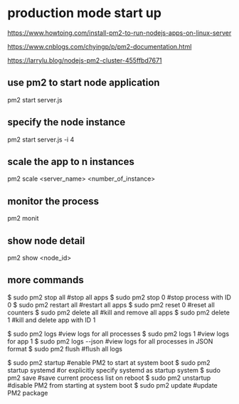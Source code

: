 # production mode start up
https://www.howtoing.com/install-pm2-to-run-nodejs-apps-on-linux-server

https://www.cnblogs.com/chyingp/p/pm2-documentation.html

https://larrylu.blog/nodejs-pm2-cluster-455ffbd7671


## use pm2 to start node application
pm2 start server.js

## specify the node instance
pm2 start server.js -i 4

## scale the app to n instances
pm2 scale <server_name> <number_of_instance>

## monitor the process
pm2 monit

## show node detail
pm2 show <node_id>

## more commands

$ sudo pm2 stop all                  		#stop all apps
$ sudo pm2 stop 0                    		#stop process with ID 0
$ sudo pm2 restart all               		#restart all apps
$ sudo pm2 reset 0		         	#reset all counters
$ sudo pm2 delete all                		#kill and remove all apps
$ sudo pm2 delete 1                 		#kill and delete app with ID 1


$ sudo pm2 logs                      	#view logs for all processes 
$ sudo pm2 logs 1	         	#view logs for app 1
$ sudo pm2 logs --json               	#view logs for all processes in JSON format
$ sudo pm2 flush			#flush all logs


$ sudo pm2 startup            #enable PM2 to start at system boot
$ sudo pm2 startup systemd    #or explicitly specify systemd as startup system 
$ sudo pm2 save               #save current process list on reboot
$ sudo pm2 unstartup          #disable PM2 from starting at system boot
$ sudo pm2 update	      #update PM2 package


